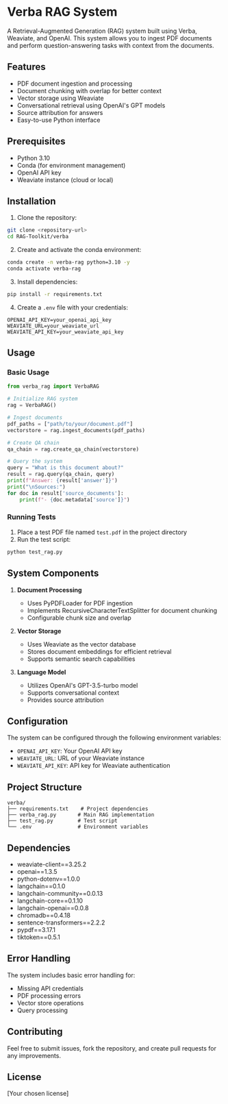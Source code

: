 # Verba RAG System

A Retrieval-Augmented Generation (RAG) system built using Verba, Weaviate, and OpenAI. This system allows you to ingest PDF documents and perform question-answering tasks with context from the documents.

## Features

- PDF document ingestion and processing
- Document chunking with overlap for better context
- Vector storage using Weaviate
- Conversational retrieval using OpenAI's GPT models
- Source attribution for answers
- Easy-to-use Python interface

## Prerequisites

- Python 3.10
- Conda (for environment management)
- OpenAI API key
- Weaviate instance (cloud or local)

## Installation

1. Clone the repository:
```bash
git clone <repository-url>
cd RAG-Toolkit/verba
```

2. Create and activate the conda environment:
```bash
conda create -n verba-rag python=3.10 -y
conda activate verba-rag
```

3. Install dependencies:
```bash
pip install -r requirements.txt
```

4. Create a `.env` file with your credentials:
```env
OPENAI_API_KEY=your_openai_api_key
WEAVIATE_URL=your_weaviate_url
WEAVIATE_API_KEY=your_weaviate_api_key
```

## Usage

### Basic Usage

```python
from verba_rag import VerbaRAG

# Initialize RAG system
rag = VerbaRAG()

# Ingest documents
pdf_paths = ["path/to/your/document.pdf"]
vectorstore = rag.ingest_documents(pdf_paths)

# Create QA chain
qa_chain = rag.create_qa_chain(vectorstore)

# Query the system
query = "What is this document about?"
result = rag.query(qa_chain, query)
print(f"Answer: {result['answer']}")
print("\nSources:")
for doc in result['source_documents']:
    print(f"- {doc.metadata['source']}")
```

### Running Tests

1. Place a test PDF file named `test.pdf` in the project directory
2. Run the test script:
```bash
python test_rag.py
```

## System Components

1. **Document Processing**
   - Uses PyPDFLoader for PDF ingestion
   - Implements RecursiveCharacterTextSplitter for document chunking
   - Configurable chunk size and overlap

2. **Vector Storage**
   - Uses Weaviate as the vector database
   - Stores document embeddings for efficient retrieval
   - Supports semantic search capabilities

3. **Language Model**
   - Utilizes OpenAI's GPT-3.5-turbo model
   - Supports conversational context
   - Provides source attribution

## Configuration

The system can be configured through the following environment variables:
- `OPENAI_API_KEY`: Your OpenAI API key
- `WEAVIATE_URL`: URL of your Weaviate instance
- `WEAVIATE_API_KEY`: API key for Weaviate authentication

## Project Structure

```
verba/
├── requirements.txt    # Project dependencies
├── verba_rag.py       # Main RAG implementation
├── test_rag.py        # Test script
└── .env               # Environment variables
```

## Dependencies

- weaviate-client==3.25.2
- openai==1.3.5
- python-dotenv==1.0.0
- langchain==0.1.0
- langchain-community==0.0.13
- langchain-core==0.1.10
- langchain-openai==0.0.8
- chromadb==0.4.18
- sentence-transformers==2.2.2
- pypdf==3.17.1
- tiktoken==0.5.1

## Error Handling

The system includes basic error handling for:
- Missing API credentials
- PDF processing errors
- Vector store operations
- Query processing

## Contributing

Feel free to submit issues, fork the repository, and create pull requests for any improvements.

## License

[Your chosen license]
